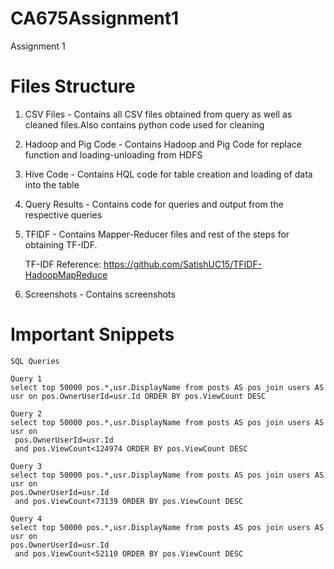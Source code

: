 # CA675Assignment1
Assignment 1

# Files Structure
1) CSV Files - Contains all CSV files obtained from query as well as cleaned files.Also contains python code used for cleaning
  
2) Hadoop and Pig Code - Contains Hadoop and Pig Code for replace function and loading-unloading from HDFS

3) Hive Code - Contains HQL code for table creation and loading of data into the table

4) Query Results - Contains code for queries and output from the respective queries

5) TFIDF - Contains Mapper-Reducer files and rest of the steps for obtaining TF-IDF. 


   TF-IDF Reference: https://github.com/SatishUC15/TFIDF-HadoopMapReduce

6) Screenshots - Contains screenshots

# Important Snippets

```
SQL Queries

Query 1
select top 50000 pos.*,usr.DisplayName from posts AS pos join users AS usr on pos.OwnerUserId=usr.Id ORDER BY pos.ViewCount DESC
 
Query 2
select top 50000 pos.*,usr.DisplayName from posts AS pos join users AS usr on 
 pos.OwnerUserId=usr.Id 
 and pos.ViewCount<124974 ORDER BY pos.ViewCount DESC
 
Query 3
select top 50000 pos.*,usr.DisplayName from posts AS pos join users AS usr on 
pos.OwnerUserId=usr.Id 
 and pos.ViewCount<73139 ORDER BY pos.ViewCount DESC
 
Query 4
select top 50000 pos.*,usr.DisplayName from posts AS pos join users AS usr on 
pos.OwnerUserId=usr.Id 
 and pos.ViewCount<52110 ORDER BY pos.ViewCount DESC
```
